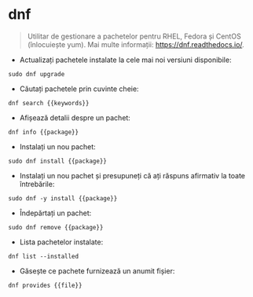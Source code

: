 # dnf

> Utilitar de gestionare a pachetelor pentru RHEL, Fedora și CentOS (înlocuiește yum).
> Mai multe informații: <https://dnf.readthedocs.io/>.

- Actualizați pachetele instalate la cele mai noi versiuni disponibile:

`sudo dnf upgrade`

- Căutați pachetele prin cuvinte cheie:

`dnf search {{keywords}}`

- Afișează detalii despre un pachet:

`dnf info {{package}}`

- Instalați un nou pachet:

`sudo dnf install {{package}}`

- Instalați un nou pachet și presupuneți că ați răspuns afirmativ la toate întrebările:

`sudo dnf -y install {{package}}`

- Îndepărtați un pachet:

`sudo dnf remove {{package}}`

- Lista pachetelor instalate:

`dnf list --installed`

- Găsește ce pachete furnizează un anumit fișier:

`dnf provides {{file}}`
